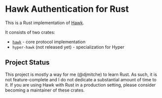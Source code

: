 Hawk Authentication for Rust
============================

This is a Rust implementation of [Hawk](https://github.com/hueniverse/hawk).

It consists of two crates:

 * [`hawk`](https://docs.rs/hawk/) - core protocol implementation
 * `hyper-hawk` (not released yet) - specialization for Hyper

## Project Status

This project is mostly a way for me (@djmitche) to learn Rust.
As such, it is not feature-complete and I do not dedicate a substantial amount of time to it.
If you are using Hawk with Rust in a production setting, please consider becoming a maintainer of these crates.
